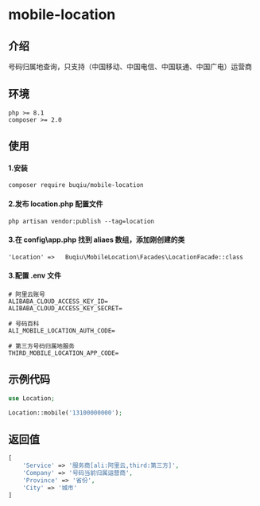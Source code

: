 # mobile-location

## 介绍
号码归属地查询，只支持（中国移动、中国电信、中国联通、中国广电）运营商

## 环境
```
php >= 8.1
composer >= 2.0
```

## 使用

#### 1.安装
```
composer require buqiu/mobile-location
```
#### 2.发布 location.php 配置文件
```
php artisan vendor:publish --tag=location
```
#### 3.在 config\app.php 找到 aliaes 数组，添加刚创建的类
```
'Location' =>   Buqiu\MobileLocation\Facades\LocationFacade::class
```
#### 3.配置 .env 文件
```
# 阿里云账号
ALIBABA_CLOUD_ACCESS_KEY_ID=
ALIBABA_CLOUD_ACCESS_KEY_SECRET=

# 号码百科
ALI_MOBILE_LOCATION_AUTH_CODE=

# 第三方号码归属地服务
THIRD_MOBILE_LOCATION_APP_CODE=
```

## 示例代码
```php
use Location;

Location::mobile('13100000000');
```

## 返回值
```php
[
    'Service' => '服务商[ali:阿里云,third:第三方]',
    'Company' => '号码当前归属运营商',
    'Province' => '省份',
    'City' => '城市'
]
```